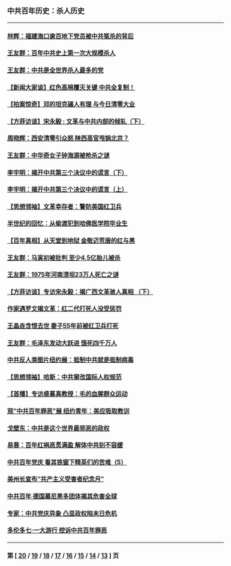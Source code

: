 ### 中共百年历史：杀人历史
---
#### [林辉：福建海口逾百地下党员被中共冤杀的背后](../../pages/nf1176106/n13878946.md?05270430) 
#### [王友群：百年中共史上第一次大规模杀人](../../pages/nf1176106/n13863785.md?05270430) 
#### [王友群：中共是全世界杀人最多的党](../../pages/nf1176106/n13860689.md?05270430) 
#### [【新闻大家谈】红色高棉覆灭关键 中共全复制！](../../pages/nf1176106/n13850222.md?05270430) 
#### [【拍案惊奇】邓的坦克碾人有理 与今日清零大业](../../pages/nf1176106/n13729574.md?05270430) 
#### [【方菲访谈】宋永毅 : 文革与中共内部的倾轧（下）](../../pages/nf1176106/n13486836.md?05270430) 
#### [周晓辉：西安清零引众怒 陕西高官甩锅北京？](../../pages/nf1176106/n13484627.md?05270430) 
#### [王友群：中华奇女子钟海源被枪杀之谜](../../pages/nf1176106/n13430555.md?05270430) 
#### [李宇明：揭开中共第三个决议中的谎言（下）](../../pages/nf1176106/n13389389.md?05270430) 
#### [李宇明：揭开中共第三个决议中的谎言（上）](../../pages/nf1176106/n13388697.md?05270430) 
#### [【思想领袖】文革幸存者：警防美国红卫兵](../../pages/nf1176106/n13339289.md?05270430) 
#### [半世纪的回忆：从偷渡犯到哈佛医学院毕业生](../../pages/nf1176106/n13345328.md?05270430) 
#### [【百年真相】从天堂到地狱 金敬迈荒唐的红与黑](../../pages/nf1176106/n13336995.md?05270430) 
#### [王友群：马寅初被批判 至少4.5亿胎儿被杀](../../pages/nf1176106/n13260313.md?05270430) 
#### [王友群：1975年河南溃坝23万人死亡之谜](../../pages/nf1176106/n13231576.md?05270430) 
#### [【方菲访谈】专访宋永毅：揭广西文革骇人真相 （下）](../../pages/nf1176106/n13209074.md?05270430) 
#### [作家遇罗文揭文革：红二代打死人没受惩罚](../../pages/nf1176106/n13205254.md?05270430) 
#### [王晶垚含恨去世 妻子55年前被红卫兵打死](../../pages/nf1176106/n13203590.md?05270430) 
#### [王友群：毛泽东发动大跃进 饿死四千万人](../../pages/nf1176106/n13177158.md?05270430) 
#### [中共反人类图片纽约展：抵制中共就是抵制病毒](../../pages/nf1176106/n13115371.md?05270430) 
#### [【思想领袖】哈斯：中共窜改国际人权规范](../../pages/nf1176106/n13053647.md?05270430) 
#### [【首播】专访盛慕真教授：毛的血腥群众运动](../../pages/nf1176106/n13091782.md?05270430) 
#### [观“中共百年罪恶”展 纽约青年：美应吸取教训](../../pages/nf1176106/n13085246.md?05270430) 
#### [戈壁东：中共是这个世界最邪恶的政权](../../pages/nf1176106/n13085641.md?05270430) 
#### [易蓉：百年红祸恶贯满盈 解体中共刻不容缓](../../pages/nf1176106/n13084455.md?05270430) 
#### [中共百年党庆 看其铁窗下精英们的苦难（5）](../../pages/nf1176106/n13076766.md?05270430) 
#### [美州长宣布“共产主义受害者纪念月”](../../pages/nf1176106/n13074024.md?05270430) 
#### [中共百年 德国慕尼黑多团体揭其危害全球](../../pages/nf1176106/n13068873.md?05270430) 
#### [专家：中共党庆异象 凸显政权陷末日危机](../../pages/nf1176106/n13067084.md?05270430) 
#### [多伦多七·一大游行 控诉中共百年罪恶](../../pages/nf1176106/n13062043.md?05270430) 

---
#### 第 [ [20](./20.md?05270430) / [19](./19.md?05270430) / [18](./18.md?05270430) / [17](./17.md?05270430) / [16](./16.md?05270430) / [15](./15.md?05270430) / [14](./14.md?05270430) / [13](./13.md?05270430) ] 页

